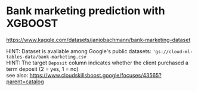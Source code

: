 # Bank marketing prediction with XGBOOST

https://www.kaggle.com/datasets/janiobachmann/bank-marketing-dataset

HINT: Dataset is available among Google's public datasets: `'gs://cloud-ml-tables-data/bank-marketing.csv`  
HINT: The target `Deposit` column indicates whether the client purchased a term deposit (2 = yes, 1 = no)  
see also: https://www.cloudskillsboost.google/focuses/43565?parent=catalog